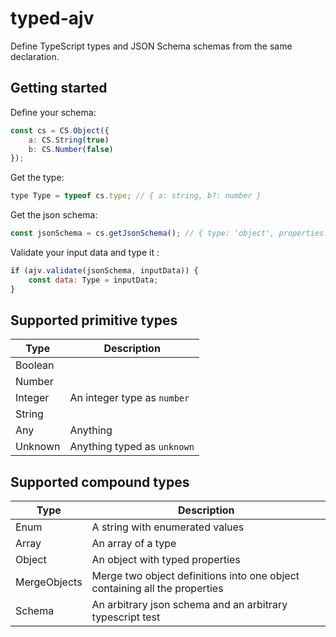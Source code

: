 # typed-ajv

Define TypeScript types and JSON Schema schemas from the same declaration.

## Getting started

Define your schema:

```js
const cs = CS.Object({
    a: CS.String(true)
    b: CS.Number(false)
});
```

Get the type:

```js
type Type = typeof cs.type; // { a: string, b?: number }
```

Get the json schema:

```js
const jsonSchema = cs.getJsonSchema(); // { type: 'object', properties: [...] }
```

Validate your input data and type it :

```js
if (ajv.validate(jsonSchema, inputData)) {
    const data: Type = inputData;
}
```

## Supported primitive types

| Type    | Description                 |
| ------- | --------------------------- |
| Boolean |
| Number  |
| Integer | An integer type as `number` |
| String  |
| Any     | Anything                    |
| Unknown | Anything typed as `unknown` |

## Supported compound types

| Type         | Description                                                                |
| ------------ | -------------------------------------------------------------------------- |
| Enum         | A string with enumerated values                                            |
| Array        | An array of a type                                                         |
| Object       | An object with typed properties                                            |
| MergeObjects | Merge two object definitions into one object containing all the properties |
| Schema       | An arbitrary json schema and an arbitrary typescript test                  |

